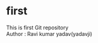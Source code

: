 # first
This is first Git repository
<br>
Author : Ravi kumar yadav(yadavji)


<!-- git commit is used for changing anything 
'' git push origin main'' to completely deploy / reflect changees in github
init used to create new folder 
 -->